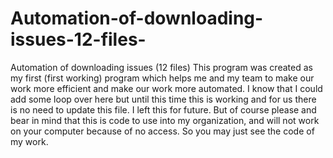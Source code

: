 # Automation-of-downloading-issues-12-files-
Automation of downloading issues (12 files)
This program was created as my first (first working) program which helps me and my team to make our work more efficient and make our work more automated. I know that I could add some loop over here but until this time this is working and for us there is no need to update this file. I left this for future.
But of course please and bear in mind that this is code to use into my organization, and will not work on your computer because of no access. So you may just see the code of my work.
